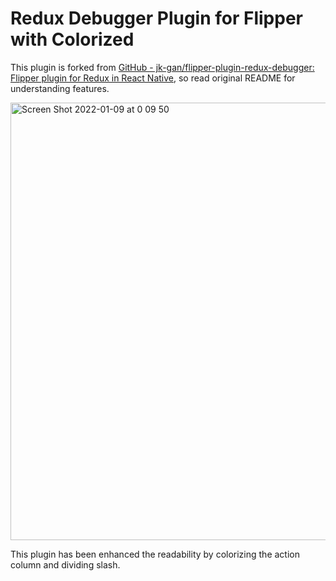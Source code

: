 # Redux Debugger Plugin for Flipper with Colorized

This plugin is forked from [GitHub - jk-gan/flipper-plugin-redux-debugger: Flipper plugin for Redux in React Native](https://github.com/jk-gan/flipper-plugin-redux-debugger), so read original README for understanding features.

<img width="700" alt="Screen Shot 2022-01-09 at 0 09 50" src="https://user-images.githubusercontent.com/26793088/148674521-b848e29a-d0eb-40f7-af54-fc79a332aa76.png">

This plugin has been enhanced the readability by colorizing the action column and dividing slash.
